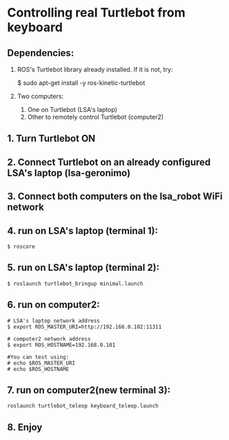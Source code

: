# Controlling real Turtlebot from keyboard

## Dependencies:
1. ROS's Turtlebot library already installed. If it is not, try:

    $ sudo apt-get install -y ros-kinetic-turtlebot    

2. Two computers:

    1. One on Turtlebot (LSA's laptop)
    2. Other to remotely control Turtlebot (computer2)

## 1. Turn Turtlebot ON
## 2. Connect Turtlebot on an already configured LSA's laptop (lsa-geronimo)
## 3. Connect both computers on the lsa_robot WiFi network
## 4. run on LSA's laptop (terminal 1):
    $ roscore
## 5. run on LSA's laptop (terminal 2):
    $ roslaunch turtlebot_bringup minimal.launch
## 6. run on computer2:

    # LSA's laptop network address
    $ export ROS_MASTER_URI=http://192.168.0.102:11311

    # computer2 network address
    $ export ROS_HOSTNAME=192.168.0.101
    
    #You can test using:
    # echo $ROS_MASTER_URI
    # echo $ROS_HOSTNAME

## 7. run on computer2(**new** terminal 3):

    roslaunch turtlebot_teleop keyboard_teleop.launch

## 8. Enjoy
